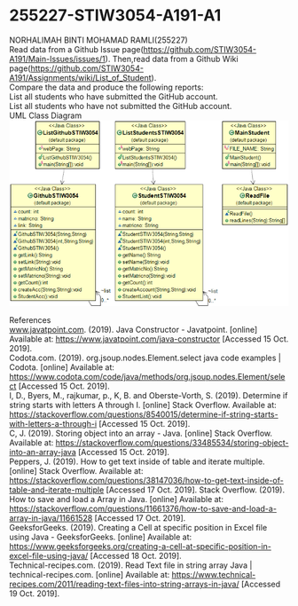 # 255227-STIW3054-A191-A1
NORHALIMAH BINTI MOHAMAD RAMLI(255227)<br />
Read data from a Github Issue page(https://github.com/STIW3054-A191/Main-Issues/issues/1). Then,read data from a Github Wiki page(https://github.com/STIW3054-A191/Assignments/wiki/List_of_Student).<br />
Compare the data and produce the following reports:<br />
List all students who have submitted the GitHub account.<br />
List all students who have not submitted the GitHub account.<br />
UML Class Diagram <br />
![alt text](https://github.com/SilentHlive/255227-STIW3054-A191-A1/blob/master/255227-STIW3054-A191-A1/uml.png)




References <br/>
www.javatpoint.com. (2019). Java Constructor - Javatpoint. [online] Available at: https://www.javatpoint.com/java-constructor [Accessed 15 Oct. 2019].<br />
Codota.com. (2019). org.jsoup.nodes.Element.select java code examples | Codota. [online] Available at: https://www.codota.com/code/java/methods/org.jsoup.nodes.Element/select [Accessed 15 Oct. 2019].<br />
I, D., Byers, M., rajkumar, p., K, B. and Oberste-Vorth, S. (2019). Determine if string starts with letters A through I. [online] Stack Overflow. Available at: https://stackoverflow.com/questions/8540015/determine-if-string-starts-with-letters-a-through-i [Accessed 15 Oct. 2019].<br />
C, J. (2019). Storing object into an array - Java. [online] Stack Overflow. Available at: https://stackoverflow.com/questions/33485534/storing-object-into-an-array-java [Accessed 15 Oct. 2019].<br />
Peppers, J. (2019). How to get text inside of table and iterate multiple. [online] Stack Overflow. Available at: https://stackoverflow.com/questions/38147036/how-to-get-text-inside-of-table-and-iterate-multiple [Accessed 17 Oct. 2019].
Stack Overflow. (2019). How to save and load a Array in Java. [online] Available at: https://stackoverflow.com/questions/11661376/how-to-save-and-load-a-array-in-java/11661528 [Accessed 17 Oct. 2019].<br />
GeeksforGeeks. (2019). Creating a Cell at specific position in Excel file using Java - GeeksforGeeks. [online] Available at: https://www.geeksforgeeks.org/creating-a-cell-at-specific-position-in-excel-file-using-java/ [Accessed 18 Oct. 2019].<br />
Technical-recipes.com. (2019). Read Text file in string array Java | technical-recipes.com. [online] Available at: https://www.technical-recipes.com/2011/reading-text-files-into-string-arrays-in-java/ [Accessed 19 Oct. 2019].<br />
